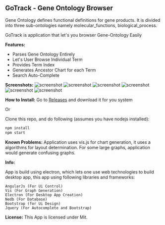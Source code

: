 ## GoTrack - Gene Ontology Browser

Gene Ontology defines functional definitions for gene products. It is divided into three sub-ontologies namely molecular_functions, biological_process.

GoTrack is application that let's you browser Gene-Ontology Easily

**Features:**
* Parses Gene Ontology Entirely
* Let's User Browse Individual Term
* Provides Term Index
* Generates Ancestor Chart for each Term
* Search Auto-Complete

**Screenshots:**
![screenshot](https://user-images.githubusercontent.com/22234795/31851076-59ba1e66-b613-11e7-8945-677d27455723.png)
![screenshot](https://user-images.githubusercontent.com/22234795/31851077-59ec90bc-b613-11e7-9c10-b01d48d1b614.png)
![screenshot](https://user-images.githubusercontent.com/22234795/31851072-58e8aa20-b613-11e7-9f3f-71d72f6f1893.png)
![screenshot](https://user-images.githubusercontent.com/22234795/31851073-5920743c-b613-11e7-8f44-9088298cb12e.png)
![screenshot](https://user-images.githubusercontent.com/22234795/31851074-5956c848-b613-11e7-91bc-86e92da111c5.png)
![screenshot](https://user-images.githubusercontent.com/22234795/31851075-59883e64-b613-11e7-8746-8800cf3ddbe1.png)

**How to Install:**
Go to [Releases](https://github.com/wasoomro/goTrack/releases/) and download it for you system

Or

Clone this repo, and do following (assumes you have nodejs installed):
```html
npm install
npm start
```

**Known Problems:**
Application uses vis.js for chart generation, it uses a algorithms for layout determination. For some large graphs, application would generate confusing graphs.


**Info:**

App is build using electron, which lets one use web technologies to build desktop app, this app using following libraries and frameworks:
```list
AngularJs (For Ui Control)
Vis (For Graph Generation)
Electron (For Desktop App Creation)
Nedb (For Database)
Bootstrap (for Ui Design)
Jquery (For Autocomplete and Bootstrap)
```


**License:**
This App is licensed under Mit.